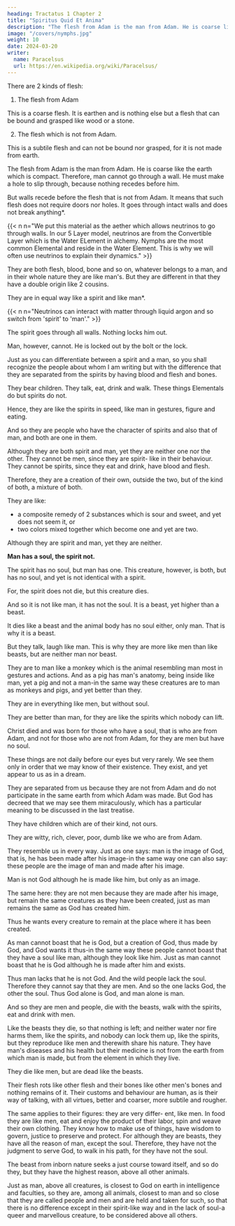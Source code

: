 ```yaml
---
heading: Tractatus 1 Chapter 2
title: "Spiritus Quid Et Anima"
description: "The flesh from Adam is the man from Adam. He is coarse like the earth which is compact. Therefore, man cannot go through a wall. He must make a hole to slip through, because nothing recedes before him."
image: "/covers/nymphs.jpg"
weight: 10
date: 2024-03-20
writer:
  name: Paracelsus
  url: https://en.wikipedia.org/wiki/Paracelsus/
---
```



<!-- SPIRITUS QUID ET ANIMA; ITEM SPIRITUS HORUM CARO EST ET CARO SPIRITUS; EXEMPLUM RESURRECTIONIS. -->

There are 2 kinds of flesh:

1. The flesh from Adam 

This is a coarse flesh. It is earthen and is nothing else but a flesh that can be bound and grasped like wood or a stone. 

2. The flesh which is not from Adam. 

This is a subtile flesh and can not be bound nor grasped, for it is not made from earth. 

The flesh from Adam is the man from Adam. He is coarse like the earth which is compact. Therefore, man cannot go through a wall. He must make a hole to slip through, because nothing recedes before him. 

But walls recede before the flesh that is not from Adam. It means that such flesh does not require doors nor holes. It goes through intact walls and does not break anything*.

{{< n n="We put this material as the aether which allows neutrinos to go through walls. In our 5 Layer model, neutrinos are from the Convertible Layer which is the Water ELement in alchemy. Nymphs are the most common Elemental and reside in the Water Element. This is why we will often use neutrinos to explain their dynamics." >}}


They are both flesh, blood, bone and so on, whatever belongs to a man, and in their whole nature they are like man's. But they are different in that they have a double origin like 2 cousins. 

They are in equal way like a spirit and like man*.

{{< n n="Neutrinos can interact with matter through liquid argon and so switch from 'spirit' to 'man'." >}}


The spirit goes through all walls. Nothing locks him out.

Man, however, cannot. He is locked out by the bolt or the lock. 

Just as you can differentiate between a spirit and a man, so you shall recognize the people about whom I am writing but with the difference that they are separated from the spirits by having blood and flesh and bones. 

They bear children. They talk, eat, drink and walk. These things Elementals do but spirits do not. 

Hence, they are like the spirits in speed, like man in gestures, figure and eating. 

And so they are people who have the character of spirits and also that of man, and both are one in them.

Although they are both spirit and man, yet they are neither one nor the other. They cannot be men, since they are spirit- like in their behaviour. They cannot be spirits, since they eat and drink, have blood and flesh. 

Therefore, they are a creation of their own, outside the two, but of the kind of both, a mixture of both.

They are like:
- a composite remedy of 2 substances which is sour and sweet, and yet does not seem it, or
- two colors mixed together which become one and yet are two. 

Although they are spirit and man, yet they are neither. 

**Man has a soul, the spirit not.** 

The spirit has no soul, but man has one. This creature, however, is both, but has no soul, and yet is not identical with a spirit. 

For, the spirit does not die, but this creature dies. 

And so it is not like man, it has not the soul. It is a beast, yet higher than a beast. 

It dies like a beast and the animal body has no soul either, only man. That is why it is a beast. 

But they talk, laugh like man. This is why they are more like men than like beasts, but are neither man nor beast. 

They are to man like a monkey which is the animal resembling man most in gestures and actions. And as a pig has man's anatomy, being inside like man, yet a pig and not a man-in the same way these creatures are to man as monkeys and pigs, and yet better than they. 

They are in everything like men, but without soul.

They are better than man, for they are like the spirits which nobody can lift. 

Christ died and was born for those who have a soul, that is who are from Adam, and not for those who are not from Adam, for they are men but have no soul. 

<!-- So much can be gathered from the Scriptures about them that they must be admitted to be men; but as far as the soul is concerned there is no knowledge of their having one. -->

<!-- Nobody should wonder that there are such creatures. For God is miraculous in his works which he often lets appear miraculously. For  -->

These things are not daily before our eyes but very rarely. We see them only in order that we may know of their existence. They exist, and yet appear to us as in a dream. 

<!-- The great wisdom of God cannot be fathomed, nor can his great miraculous works be fathomed, not more than is needed to recognize our creator in his miraculous deeds. Now, -->

They are separated from us because they are not from Adam and do not participate in the same earth from which Adam was made. But God has decreed that we may see them miraculously, which has a particular meaning to be discussed  in the last treatise.

They have children which are of their kind, not ours. 

They are witty, rich, clever, poor, dumb like we who are from Adam. 

They resemble us in every way. Just as one says: man is the image of God, that is, he has been made after his image-in the same way one can also say: these people are the image of man and made after his image. 

Man is not God although he is made like him, but only as an image. 

The same here: they are not men because they are made after his image, but remain the same creatures as they have been created, just as man remains the same as God has created him. 

Thus he wants every creature to remain at the place where it has been created. 

As man cannot boast that he is God, but a creation of God, thus made by God, and God wants it thus-in the same way these people cannot boast that they have a soul like man, although they look like him. Just as man cannot boast that he is God although he is made after him and exists. 

Thus man lacks that he is not God. And the wild people lack the soul. Therefore they cannot say that they are men. And so the one lacks God, the other the soul. Thus God alone is God, and man alone is man.

And so they are men and people, die with the beasts, walk with the spirits, eat and drink with men. 

Like the beasts they die, so that nothing is left; and neither water nor fire harms them, like the spirits, and nobody can lock them up, like the spirits, but they reproduce like men and therewith share his nature. They have man's diseases and his health but their medicine is not from the earth from which man is made, but from the element in which they live. 

They die like men, but are dead like the beasts. 

Their flesh rots like other flesh and their bones like other men's bones and nothing remains of it. Their customs and behaviour are human, as is their way of talking, with all virtues, better and coarser, more subtile and rougher. 

The same applies to their figures: they are very differ- ent, like men. In food they are like men, eat and enjoy the product of their labor, spin and weave their own clothing. They know how to make use of things, have wisdom to govern, justice to preserve and protect. For although they are beasts, they have all the reason of man, except the soul. Therefore, they have not the judgment to serve God, to walk in his path, for they have not the soul. 

The beast from inborn nature seeks a just course toward itself, and so do they, but they have the highest reason, above all other animals. 

Just as man, above all creatures, is closest to God on earth in intelligence and faculties, so they are, among all animals, closest to man and so close that they are called people and men and are held and taken for such, so that there is no difference except in their spirit-like way and in the lack of soul-a queer and marvellous creature, to be considered above all others.
